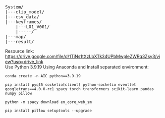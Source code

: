 <pre>
System/
|---clip_model/
|---csv_data/
|---keyframes/
    |---L01_V001/
    |-----/
|---map/
|---result/
</pre>
Resource link: https://drive.google.com/file/d/1TiNs1tXzLbXTk34UPbMwpleZWRq3Zsy3/view?usp=drive_link
<Br>
Use Python 3.9.19
Using Anaconda and Install separated environment: 
```
conda create -n AIC python==3.9.19
```

```
pip install pyqt5 socketio[client] python-socketio eventlet googletrans==4.0.0-rc1 spacy torch transformers scikit-learn pandas numpy pillow
```
```
python -m spacy download en_core_web_sm
```
```
pip install pillow setuptools --upgrade
```
